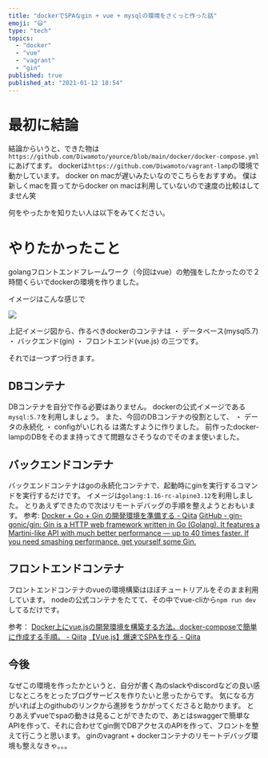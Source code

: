 ```yaml
---
title: "dockerでSPAなgin + vue + mysqlの環境をさくっと作った話"
emoji: "😃"
type: "tech"
topics:
  - "docker"
  - "vue"
  - "vagrant"
  - "gin"
published: true
published_at: "2021-01-12 18:54"
---
```


# 最初に結論
結論からいうと、できた物は`https://github.com/Diwamoto/yource/blob/main/docker/docker-compose.yml`にあげてます。
dockerは`https://github.com/Diwamoto/vagrant-lamp`の環境で動かしています。
docker on macが遅いみたいなのでこちらをおすすめ。
僕は新しくmacを買ってからdocker on macは利用していないので速度の比較はしてません笑

何をやったかを知りたい人は以下をみてください。


# やりたかったこと

golangフロントエンドフレームワーク（今回はvue）の勉強をしたかったので２時間くらいでdockerの環境を作りました。

イメージはこんな感じで

![](https://storage.googleapis.com/zenn-user-upload/ihgymxpwmfavlwzpafy0rlfmhcou)

上記イメージ図から、作るべきdockerのコンテナは
・ データベース(mysql5.7)
・ バックエンド(gin)
・ フロントエンド(vue.js)
の三つです。

それでは一つずつ行きます。

## DBコンテナ

DBコンテナを自分で作る必要はありません。
dockerの公式イメージである`mysql:5.7`を利用しましょう。
また、今回のDBコンテナの役割として、
・ データの永続化
・ configがいじれる
は満たすように作りました。
前作ったdocker-lampのDBをそのまま持ってきて問題なさそうなのでそのまま使いました。

## バックエンドコンテナ

バックエンドコンテナはgoの永続化コンテナで、起動時にginを実行するコマンドを実行するだけです。
イメージは`golang:1.16-rc-alpine3.12`を利用しました。
とりあえずできたので次はリモートデバッグの手順を整えようとおもいます。
参考:
[Docker + Go + Gin の開発環境を準備する - Qiita](https://qiita.com/kkeisuke/items/7cd4d5834386666faab3)
[GitHub - gin-gonic/gin: Gin is a HTTP web framework written in Go (Golang). It features a Martini-like API with much better performance — up to 40 times faster. If you need smashing performance, get yourself some Gin.](https://github.com/gin-gonic/gin)



## フロントエンドコンテナ

フロントエンドコンテナのvueの環境構築はほぼチュートリアルをそのまま利用しています。
nodeの公式コンテナをたてて、その中でvue-cliから`npm run dev`してるだけです。


参考：
[Docker上にvue.jsの開発環境を構築する方法。docker-composeで簡単に作成する手順。 - Qiita](https://qiita.com/yuta-38/items/293c6de7760393bc84d7)
[【Vue.js】爆速でSPAを作る - Qiita](https://qiita.com/nagimaruxxx/items/8fc59a5ca05bb91bfe1f)


## 今後

なぜこの環境を作ったかというと、自分が書く為のslackやdiscordなどの良い感じなところをとったブログサービスを作りたいと思ったからです。
気になる方がいれば上のgithubのリンクから進捗をうかがってくださると助かります。
とりあえずvueでspaの動きは見ることができたので、あとはswaggerで簡単なAPIを作って、それに合わせてgin側でDBアクセスのAPIを作って、フロントを整えて行こうと思います。
ginのvagrant + dockerコンテナのリモートデバッグ環境も整えなきゃ。。。